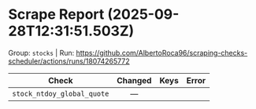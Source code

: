 # Scrape Report (2025-09-28T12:31:51.503Z)

Group: `stocks`  |  Run: https://github.com/AlbertoRoca96/scraping-checks-scheduler/actions/runs/18074265772

| Check | Changed | Keys | Error |
|---|:---:|:--|:--|
| `stock_ntdoy_global_quote` | — |  |  |
